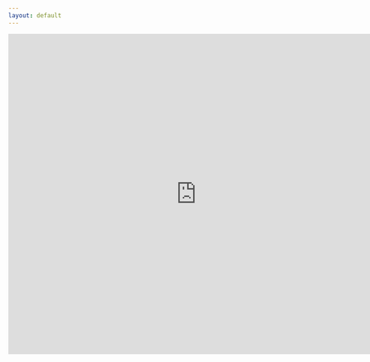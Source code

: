 ```yaml
---
layout: default
---
```


<iframe src="https://docs.google.com/forms/d/1xsDvfQtOGw72SODaU4ztV6vE7sWRPcUX_loZQoqLBz4/viewform?embedded=true" width="760" height="650" frameborder="0" marginheight="0" marginwidth="0" scrolling="no">Loading...</iframe>
